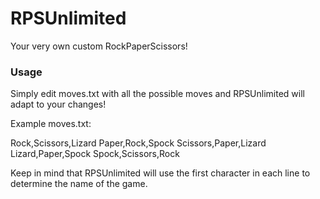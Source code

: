 <h1>RPSUnlimited</h1>
<p>Your very own custom RockPaperScissors!</p>

<h3>Usage</h3>
<p>Simply edit moves.txt with all the possible moves and RPSUnlimited will adapt to your changes!</p>


<p>Example moves.txt:</p>
    Rock,Scissors,Lizard  
	Paper,Rock,Spock  
	Scissors,Paper,Lizard  
	Lizard,Paper,Spock  
	Spock,Scissors,Rock  

<p>Keep in mind that RPSUnlimited will use the first character in each line to determine the name of the game.</p>
